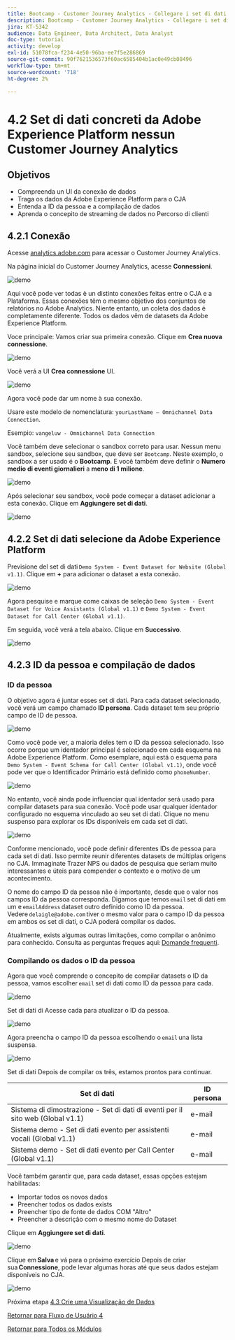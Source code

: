```yaml
---
title: Bootcamp - Customer Journey Analytics - Collegare i set di dati Adobe Experience Platform in Customer Journey Analytics - Brasile
description: Bootcamp - Customer Journey Analytics - Collegare i set di dati Adobe Experience Platform in Customer Journey Analytics - Brasile
jira: KT-5342
audience: Data Engineer, Data Architect, Data Analyst
doc-type: tutorial
activity: develop
exl-id: 51078fca-f234-4e50-96ba-ee7f5e286869
source-git-commit: 90f7621536573f60ac6585404b1ac0e49cb08496
workflow-type: tm+mt
source-wordcount: '718'
ht-degree: 2%

---
```


# 4.2 Set di dati concreti da Adobe Experience Platform nessun Customer Journey Analytics

## Objetivos

- Compreenda un UI da conexão de dados
- Traga os dados da Adobe Experience Platform para o CJA
- Entenda a ID da pessoa e a compilação de dados
- Aprenda o concepito de streaming de dados no Percorso di clienti

## 4.2.1 Conexão

Acesse [analytics.adobe.com](https://analytics.adobe.com) para acessar o Customer Journey Analytics.

Na página inicial do Customer Journey Analytics, acesse **Connessioni**.

![demo](./images/cja2.png)

Aqui você pode ver todas è un distinto conexões feitas entre o CJA e a Plataforma. Essas conexões têm o mesmo objetivo dos conjuntos de relatórios no Adobe Analytics. Niente entanto, un coleta dos dados é completamente diferente. Todos os dados vêm de datasets da Adobe Experience Platform.

Voce principale: Vamos criar sua primeira conexão. Clique em **Crea nuova connessione**.

![demo](./images/cja4.png)

Você verá a UI **Crea connessione** UI.

![demo](./images/cja5.png)

Agora você pode dar um nome à sua conexão.

Usare este modelo de nomenclatura: `yourLastName – Omnichannel Data Connection`.

Esempio: `vangeluw - Omnichannel Data Connection`

Você também deve selecionar o sandbox correto para usar. Nessun menu sandbox, selecione seu sandbox, que deve ser `Bootcamp`. Neste exemplo, o sandbox a ser usado é o **Bootcamp**. E você também deve definir o **Numero medio di eventi giornalieri** a **meno di 1 milione**.

![demo](./images/cjasb.png)

Após selecionar seu sandbox, você pode começar a dataset adicionar a esta conexão. Clique em **Aggiungere set di dati**.

![demo](./images/cjasb1.png)

## 4.2.2 Set di dati selecione da Adobe Experience Platform

Previsione del set di dati `Demo System - Event Dataset for Website (Global v1.1)`. Clique em **+** para adicionar o dataset a esta conexão.

![demo](./images/cja7.png)

Agora pesquise e marque come caixas de seleção `Demo System - Event Dataset for Voice Assistants (Global v1.1)` e `Demo System - Event Dataset for Call Center (Global v1.1)`.

Em seguida, você verá a tela abaixo. Clique em **Successivo**.

![demo](./images/cja9.png)

## 4.2.3 ID da pessoa e compilação de dados

### ID da pessoa

O objetivo agora é juntar esses set di dati. Para cada dataset selecionado, você verá um campo chamado **ID persona**. Cada dataset tem seu próprio campo de ID de pessoa.

![demo](./images/cja11.png)

Como você pode ver, a maioria deles tem o ID da pessoa selecionado. Isso ocorre porque um identador principal é selecionado em cada esquema na Adobe Experience Platform. Como esemplare, aqui está o esquema para `Demo System - Event Schema for Call Center (Global v1.1)`, onde você pode ver que o Identificador Primário está definido como `phoneNumber`.

![demo](./images/cja13.png)

No entanto, você ainda pode influenciar qual identador será usado para compilar datasets para sua conexão. Você pode usar qualquer identador configurado no esquema vinculado ao seu set di dati. Clique no menu suspenso para explorar os IDs disponíveis em cada set di dati.

![demo](./images/cja14.png)

Conforme mencionado, você pode definir diferentes IDs de pessoa para cada set di dati. Isso permite reunir diferentes datasets de múltiplas origens no CJA. Immaginate Trazer NPS ou dados de pesquisa que seriam muito interessantes e úteis para compender o contexto e o motivo de um acontecimento.

O nome do campo ID da pessoa não é importante, desde que o valor nos campos ID da pessoa corresponda. Digamos que temos `email` set di dati em um e `emailAddress` dataset outro definido como ID da pessoa. Vedere `delaigle@adobe.com` tiver o mesmo valor para o campo ID da pessoa em ambos os set di dati, o CJA poderá compilar os dados.

Atualmente, exists algumas outras limitações, como compilar o anônimo para conhecido. Consulta as perguntas freques aqui: [Domande frequenti](https://experienceleague.adobe.com/docs/analytics-platform/using/cja-overview/cja-faq.html?lang=it).


### Compilando os dados o ID da pessoa

Agora que você comprende o concepito de compilar datasets o ID da pessoa, vamos escolher `email` set di dati como ID da pessoa para cada.

![demo](./images/cja15.png)

Set di dati di Acesse cada para atualizar o ID da pessoa.

![demo](./images/cja12a.png)

Agora preencha o campo ID da pessoa escolhendo o `email` una lista suspensa.

![demo](./images/cja17.png)

Set di dati Depois de compilar os três, estamos prontos para continuar.

| Set di dati | ID persona |
| ----------------- |-------------| 
| Sistema di dimostrazione - Set di dati di eventi per il sito web (Global v1.1) | e-mail |
| Sistema demo - Set di dati evento per assistenti vocali (Global v1.1) | e-mail |
| Sistema demo - Set di dati evento per Call Center (Global v1.1) | e-mail |

Você também garantir que, para cada dataset, essas opções estejam habilitadas:

- Importar todos os novos dados
- Preencher todos os dados exists
- Preencher tipo de fonte de dados COM &quot;Altro&quot;
- Preencher a descrição com o mesmo nome do Dataset

Clique em **Aggiungere set di dati**.

![demo](./images/cja16.png)

Clique em **Salva** e vá para o próximo exercício Depois de criar sua **Connessione**, pode levar algumas horas até que seus dados estejam disponíveis no CJA.

![demo](./images/cja20.png)

Próxima etapa [4.3 Crie uma Visualização de Dados](./ex3.md)

[Retornar para Fluxo de Usuário 4](./uc4.md)

[Retornar para Todos os Módulos](./../../overview.md)
